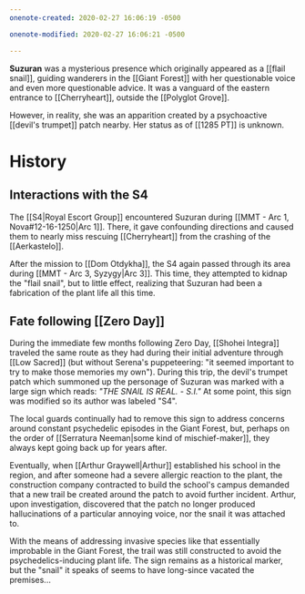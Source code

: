```yaml
---
onenote-created: 2020-02-27 16:06:19 -0500

onenote-modified: 2020-02-27 16:06:21 -0500

---
```


**Suzuran** was a mysterious presence which originally appeared as a [[flail snail]], guiding wanderers in the [[Giant Forest]] with her questionable voice and even more questionable advice. It was a vanguard of the eastern entrance to [[Cherryheart]], outside the [[Polyglot Grove]].

However, in reality, she was an apparition created by a psychoactive [[devil's trumpet]] patch nearby. Her status as of [[1285 PT]] is unknown.

# History
## Interactions with the S4
The [[S4|Royal Escort Group]] encountered Suzuran during [[MMT - Arc 1, Nova#12-16-1250|Arc 1]]. There, it gave confounding directions and caused them to nearly miss rescuing [[Cherryheart]] from the crashing of the [[Aerkastelo]].

After the mission to [[Dom Otdykha]], the S4 again passed through its area during [[MMT - Arc 3, Syzygy|Arc 3]]. This time, they attempted to kidnap the "flail snail", but to little effect, realizing that Suzuran had been a fabrication of the plant life all this time.

## Fate following [[Zero Day]]
During the immediate few months following Zero Day, [[Shohei Integra]] traveled the same route as they had during their initial adventure through [[Low Sacred]] (but without Serena's puppeteering: "it seemed important to try to make those memories my own"). During this trip, the devil's trumpet patch which summoned up the personage of Suzuran was marked with a large sign which reads: *"THE SNAIL IS REAL. - S.I."* At some point, this sign was modified so its author was labeled "S4".

The local guards continually had to remove this sign to address concerns around constant psychedelic episodes in the Giant Forest, but, perhaps on the order of [[Serratura Neeman|some kind of mischief-maker]], they always kept going back up for years after.

Eventually, when [[Arthur Graywell|Arthur]] established his school in the region, and after someone had a severe allergic reaction to the plant, the construction company contracted to build the school's campus demanded that a new trail be created around the patch to avoid further incident. Arthur, upon investigation, discovered that the patch no longer produced hallucinations of a particular annoying voice, nor the snail it was attached to. 

With the means of addressing invasive species like that essentially improbable in the Giant Forest, the trail was still constructed to avoid the psychedelics-inducing plant life. The sign remains as a historical marker, but the "snail" it speaks of seems to have long-since vacated the premises... 